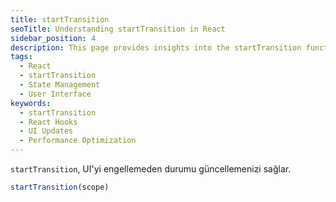 ```yaml
---
title: startTransition
seoTitle: Understanding startTransition in React
sidebar_position: 4
description: This page provides insights into the startTransition function, its parameters, and usage within React applications. It highlights best practices and considerations for effective state management.
tags: 
  - React
  - startTransition
  - State Management
  - User Interface
keywords: 
  - startTransition
  - React Hooks
  - UI Updates
  - Performance Optimization
---
```

`startTransition`, UI'yi engellemeden durumu güncellemenizi sağlar.

```js
startTransition(scope)
```